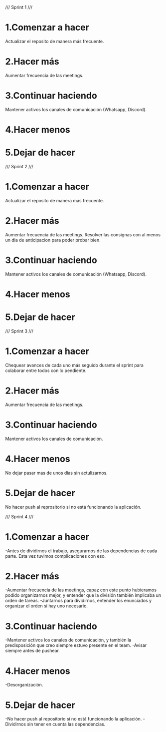 /// Sprint 1 /// 
# 1.Comenzar a hacer
Actualizar el reposito de manera más frecuente.

# 2.Hacer más
Aumentar frecuencia de las meetings.

# 3.Continuar haciendo
Mantener activos los canales de comunicación (Whatsapp, Discord). 

# 4.Hacer menos


# 5.Dejar de hacer


/// Sprint 2 /// 
# 1.Comenzar a hacer
Actualizar el reposito de manera más frecuente.

# 2.Hacer más
Aumentar frecuencia de las meetings. Resolver las consignas con al menos un dia de anticipacion para poder probar bien.

# 3.Continuar haciendo
Mantener activos los canales de comunicación (Whatsapp, Discord).  

# 4.Hacer menos

# 5.Dejar de hacer


/// Sprint 3 /// 
# 1.Comenzar a hacer
Chequear avances de cada uno más seguido durante el sprint para colaborar entre todos con lo pendiente. 

# 2.Hacer más
Aumentar frecuencia de las meetings.

# 3.Continuar haciendo 
Mantener activos los canales de comunicación.

# 4.Hacer menos
No dejar pasar mas de unos días sin actulizarnos. 

# 5.Dejar de hacer
No hacer push al reprositorio si no está funcionando la aplicación. 

/// Sprint 4 ///

# 1.Comenzar a hacer
-Antes de dividirnos el trabajo, asegurarnos de las dependencias de cada parte. Esta vez tuvimos complicaciones con eso.

# 2.Hacer más
-Aumentar frecuencia de las meetings, capaz con este punto hubieramos podido organizarnos mejor, y entender que la división también implicaba un orden de tareas. 
-Juntarnos para dividirnos, entender los enunciados y organizar el orden si hay uno necesario. 

# 3.Continuar haciendo 
-Mantener activos los canales de comunicación, y también la predisposición que creo siempre estuvo presente en el team. 
-Avisar siempre antes de pushear.

# 4.Hacer menos
-Desorganización. 

# 5.Dejar de hacer
-No hacer push al repositorio si no está funcionando la aplicación. 
-Dividirnos sin tener en cuenta las dependencias. 
